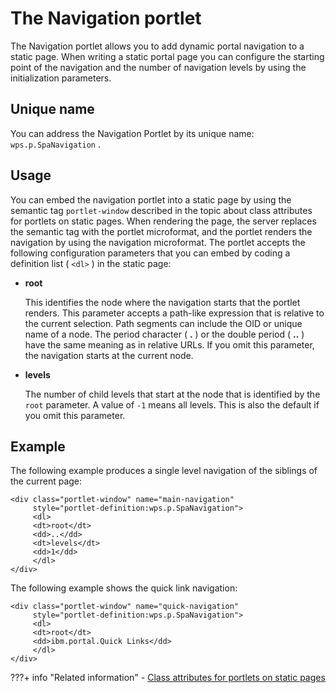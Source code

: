 # The Navigation portlet

The Navigation portlet allows you to add dynamic portal navigation to a static page. When writing a static portal page you can configure the starting point of the navigation and the number of navigation levels by using the initialization parameters.

## Unique name

You can address the Navigation Portlet by its unique name: `wps.p.SpaNavigation` .

## Usage

You can embed the navigation portlet into a static page by using the semantic tag `portlet-window` described in the topic about class attributes for portlets on static pages. When rendering the page, the server replaces the semantic tag with the portlet microformat, and the portlet renders the navigation by using the navigation microformat. The portlet accepts the following configuration parameters that you can embed by coding a definition list \( `<dl>` \) in the static page:

-   **root**

    This identifies the node where the navigation starts that the portlet renders. This parameter accepts a path-like expression that is relative to the current selection. Path segments can include the OID or unique name of a node. The period character \( **.** \) or the double period \( **..** \) have the same meaning as in relative URLs. If you omit this parameter, the navigation starts at the current node.

-   **levels**

    The number of child levels that start at the node that is identified by the `root` parameter. A value of `-1` means all levels. This is also the default if you omit this parameter.


## Example

The following example produces a single level navigation of the siblings of the current page:

```
<div class="portlet-window" name="main-navigation"
     style="portlet-definition:wps.p.SpaNavigation">
     <dl>
     <dt>root</dt>
     <dd>..</dd>
     <dt>levels</dt>
     <dd>1</dd>
     </dl>
</div>
```

The following example shows the quick link navigation:

```
<div class="portlet-window" name="quick-navigation"
     style="portlet-definition:wps.p.SpaNavigation">
     <dl>
     <dt>root</dt>
     <dd>ibm.portal.Quick Links</dd>
     </dl>
</div>
```


???+ info "Related information"
    -   [Class attributes for portlets on static pages](../../../static_content/creating_static_page/spa_plt_mcrfrmt.md)

